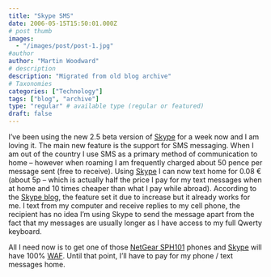 ```yaml
---
title: "Skype SMS"
date: 2006-05-15T15:50:01.000Z
# post thumb
images:
  - "/images/post/post-1.jpg"
#author
author: "Martin Woodward"
# description
description: "Migrated from old blog archive"
# Taxonomies
categories: ["Technology"]
tags: ["blog", "archive"]
type: "regular" # available type (regular or featured)
draft: false
---
```


[](http://www.anrdoezrs.net/7n65tenkem139464931326463B8)I’ve been using the new 2.5 beta version of [Skype](http://www.jdoqocy.com/fs105r09608OQWRTRWQOQPTRRVTQ) for a week now and I am loving it.  The main new feature is the support for SMS messaging.  When I am out of the country I use SMS as a primary method of communication to home – however when roaming I am frequently charged about 50 pence per message sent (free to receive).  Using [Skype](http://www.jdoqocy.com/fs105r09608OQWRTRWQOQPTRRVTQ) I can now text home for 0.08 € (about 5p – which is actually half the price I pay for my text messages when at home and 10 times cheaper than what I pay while abroad).  According to the [Skype blog](http://share.skype.com/sites/en/2006/05/skype_sms_whats_up_with_beta.html), the feature set it due to increase but it already works for me.  I text from my computer and receive replies to my cell phone, the recipient has no idea I’m using Skype to send the message apart from the fact that my messages are usually longer as I have access to my full Qwerty keyboard.

All I need now is to get one of those [NetGear SPH101](http://www.woodwardweb.com/technology/000166.html) phones and [Skype](http://www.jdoqocy.com/fs105r09608OQWRTRWQOQPTRRVTQ) will have 100% [WAF](http://en.wikipedia.org/wiki/WAF).  Until that point, I’ll have to pay for my phone / text messages home.